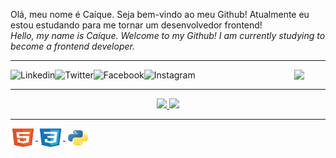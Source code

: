 Olá, meu nome é Caíque. Seja bem-vindo ao meu Github!
Atualmente eu estou estudando para me tornar um desenvolvedor frontend!<br>
*Hello, my name is Caíque. Welcome to my Github!*
*I am currently studying to become a frontend developer.*
<hr>
<a href="https://www.linkedin.com/in/caique-fernandes/" rel="nofollow">
  <img align="left" alt="Linkedin" src="https://img.shields.io/badge/-LinkedIn-%230077B5?style=for-the-badge&amp;logo=linkedin&amp;logoColor=white" />
</a>
<a href="https://twitter.com/caiiqef">
  <img align="left" alt="Twitter" src="https://img.shields.io/badge/Twitter-1DA1F2?style=for-the-badge&logo=twitter&logoColor=white" />
</a>
<a href="https://www.facebook.com/caiiqef">
  <img align="left" alt="Facebook" src="https://img.shields.io/badge/Facebook-3b5998?style=for-the-badge&logo=facebook&logoColor=white" />
</a>
<a href="https://instagram.com/caiiqef">
  <img align="left" alt="Instagram" src="https://img.shields.io/badge/Instagram-E1306C?style=for-the-badge&logo=instagram&logoColor=white" />
</a>
<a href="https://github.com/caiiqef">
  <img align='right' src='https://i.imgur.com/sv6ffPf.gif' width='50'>
</a>
<br>
<hr>
<div align="center">
  <a href="https://github.com/caiiqef">
    <img height="180em" src="https://github-readme-stats.vercel.app/api?username=caiiqef&show_icons=true&theme=dark&include_all_commits=true&count_private=true"/>
    <img height="180em" src="https://github-readme-stats-eight-theta.vercel.app/api/top-langs/?username=caiiqef&layout=compact&langs_count=8&border=true&theme=dark"/>
</div>
<hr>
<div style="display: inline_block">
  <img align="center" alt="HTML" height="30" width="40" src="https://raw.githubusercontent.com/devicons/devicon/master/icons/html5/html5-original.svg">
  <img align="center" alt="CSS" height="30" width="40" src="https://raw.githubusercontent.com/devicons/devicon/master/icons/css3/css3-original.svg">
  <img align="center" alt="Python" height="30" width="40" src="https://raw.githubusercontent.com/devicons/devicon/master/icons/python/python-original.svg">
  </a>
</div>
